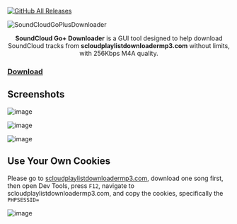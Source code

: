 [![GitHub All Releases](https://img.shields.io/github/downloads/afkarxyz/SoundCloudGoPlusDownloader/total?style=for-the-badge)](https://github.com/afkarxyz/SoundCloudGoPlusDownloader/releases)

![SoundCloudGoPlusDownloader](https://github.com/user-attachments/assets/a5a52cbe-b4b5-4459-844f-9caa222b79bf)

<div align="center">
<b>SoundCloud Go+ Downloader</b> is a GUI tool designed to help download SoundCloud tracks from <b>scloudplaylistdownloadermp3.com</b> without limits, with 256Kbps M4A quality.
</div>

### [Download](https://github.com/afkarxyz/SoundCloudGoPlusDownloader/releases/download/v1.0/SoundCloudGoPlusDownloader.exe)

## Screenshots

![image](https://github.com/user-attachments/assets/55ebe136-7e9f-4a96-aa74-02183b5c2ab2)

![image](https://github.com/user-attachments/assets/9e5c6562-38de-4aa2-9fe3-ec61f1972819)

![image](https://github.com/user-attachments/assets/95f29d9f-4f5b-4522-a535-7d1e887d90ae)

## Use Your Own Cookies

Please go to [scloudplaylistdownloadermp3.com](https://scloudplaylistdownloadermp3.com/), download one song first, then open Dev Tools, press `F12`, navigate to scloudplaylistdownloadermp3.com, and copy the cookies, specifically the `PHPSESSID=`

![image](https://github.com/user-attachments/assets/f7f0e30b-069e-43c4-92ce-4b8a48ba4e58)
